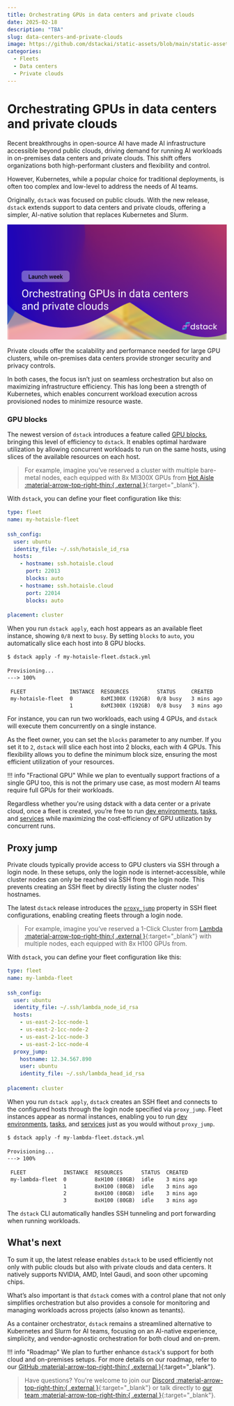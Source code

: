 ```yaml
---
title: Orchestrating GPUs in data centers and private clouds
date: 2025-02-18
description: "TBA"  
slug: data-centers-and-private-clouds
image: https://github.com/dstackai/static-assets/blob/main/static-assets/images/data-centers-and-private-clouds.png?raw=true
categories:
  - Fleets
  - Data centers
  - Private clouds
---
```


# Orchestrating GPUs in data centers and private clouds

Recent breakthroughs in open-source AI have made AI infrastructure accessible beyond public clouds, driving demand for
running AI workloads in on-premises data centers and private clouds. 
This shift offers organizations both high-performant clusters and flexibility and control.

However, Kubernetes, while a popular choice for traditional deployments, is often too complex and low-level to address
the needs of AI teams.

Originally, `dstack` was focused on public clouds. With the new release, `dstack`
extends support to data centers and private clouds, offering a simpler, AI-native solution that replaces Kubernetes and
Slurm.

<img src="https://github.com/dstackai/static-assets/blob/main/static-assets/images/data-centers-and-private-clouds.png?raw=true" width="630"/>

<!-- more -->

Private clouds offer the scalability and performance needed for large GPU clusters, while on-premises data centers
provide stronger security and privacy controls.  

In both cases, the focus isn’t just on seamless orchestration but also on maximizing infrastructure efficiency. This has
long been a strength of Kubernetes, which enables concurrent workload execution across provisioned nodes to minimize
resource waste.

### GPU blocks

The newest version of `dstack` introduces a feature called [GPU blocks](../../docs/concepts/fleets.md#ssh-blocks), bringing this level of efficiency to `dstack`. It
enables optimal hardware utilization by allowing concurrent workloads to run on the same hosts, using slices of the
available resources on each host.

> For example, imagine you’ve reserved a cluster with multiple bare-metal nodes, each equipped with 8x MI300X GPUs from
[Hot Aisle :material-arrow-top-right-thin:{ .external }](https://hotaisle.xyz/){:target="_blank"}.

With `dstack`, you can define your fleet configuration like this:

<div editor-title="my-hotaisle-fleet.dstack.yml">

```yaml
type: fleet
name: my-hotaisle-fleet

ssh_config:
  user: ubuntu
  identity_file: ~/.ssh/hotaisle_id_rsa
  hosts:
    - hostname: ssh.hotaisle.cloud
      port: 22013
      blocks: auto
    - hostname: ssh.hotaisle.cloud
      port: 22014
      blocks: auto
  
placement: cluster
```

</div>

When you run `dstack apply`, each host appears as an available fleet instance, showing `0/8` next to `busy`. By setting `blocks`
to `auto`, you automatically slice each host into 8 GPU blocks.

<div class="termy">

```shell
$ dstack apply -f my-hotaisle-fleet.dstack.yml

Provisioning...
---> 100%

 FLEET              INSTANCE  RESOURCES         STATUS     CREATED 
 my-hotaisle-fleet  0         8xMI300X (192GB)  0/8 busy   3 mins ago      
                    1         8xMI300X (192GB)  0/8 busy   3 mins ago    
```

</div>

For instance, you can run two workloads, each using 4 GPUs, and `dstack` will execute them concurrently on a single instance.

As the fleet owner, you can set the `blocks` parameter to any number. If you set it to `2`, `dstack` will slice each
host into 2 blocks, each with 4 GPUs. This flexibility allows you to define the minimum block size, ensuring the most
efficient utilization of your resources.

!!! info "Fractional GPU"
    While we plan to eventually support fractions of a single GPU too, this is not the primary use case, as most modern AI
    teams require full GPUs for their workloads.

Regardless whether you're using dstack with a data center or a private cloud, once a fleet is created, 
you’re free to run [dev environments](../../docs/concepts/dev-environments.md),
[tasks](../../docs/concepts/tasks.md), and [services](../../docs/concepts/services.md) while maximizing the
cost-efficiency of GPU utilization by concurrent runs.

## Proxy jump

Private clouds typically provide access to GPU clusters via SSH through a login node. In these setups, only the login
node is internet-accessible, while cluster nodes can only be reached via SSH from the login node. This prevents creating
an SSH fleet by directly listing the cluster nodes' hostnames.

The latest `dstack` release introduces the [`proxy_jump`](../../docs/concepts/fleets.md#proxy-jump) property in SSH fleet configurations, enabling creating fleets 
through a login node.

> For example, imagine you’ve reserved a 1-Click Cluster from
> [Lambda :material-arrow-top-right-thin:{ .external }](https://lambdalabs.com/){:target="_blank"} with multiple nodes, each equipped with 8x H100 GPUs from.

With `dstack`, you can define your fleet configuration like this:

<div editor-title="my-lambda-fleet.dstack.yml">

```yaml
type: fleet
name: my-lambda-fleet

ssh_config:
  user: ubuntu
  identity_file: ~/.ssh/lambda_node_id_rsa
  hosts:
    - us-east-2-1cc-node-1
    - us-east-2-1cc-node-2
    - us-east-2-1cc-node-3
    - us-east-2-1cc-node-4
  proxy_jump: 
    hostname: 12.34.567.890
    user: ubuntu
    identity_file: ~/.ssh/lambda_head_id_rsa

placement: cluster
```

</div>

When you run `dstack apply`, `dstack` creates an SSH fleet and connects to the configured hosts through the login node
specified via `proxy_jump`. Fleet instances appear as normal instances, enabling you to run 
[dev environments](../../docs/concepts/dev-environments.md),
[tasks](../../docs/concepts/tasks.md), and [services](../../docs/concepts/services.md)
just as you would without `proxy_jump`.

<div class="termy">

```shell
$ dstack apply -f my-lambda-fleet.dstack.yml

Provisioning...
---> 100%

 FLEET            INSTANCE  RESOURCES      STATUS  CREATED 
 my-lambda-fleet  0         8xH100 (80GB)  idle    3 mins ago      
                  1         8xH100 (80GB)  idle    3 mins ago    
                  2         8xH100 (80GB)  idle    3 mins ago    
                  3         8xH100 (80GB)  idle    3 mins ago    
```

</div>

The `dstack` CLI automatically handles SSH tunneling and port forwarding when running workloads.

## What's next

To sum it up, the latest release enables `dstack` to be used efficiently not only with public clouds but also with private
clouds and data centers. It natively supports NVIDIA, AMD, Intel Gaudi, and soon other upcoming chips.

What’s also important is that `dstack` comes with a control plane that not only simplifies orchestration but also provides
a console for monitoring and managing workloads across projects (also known as tenants). 

As a container orchestrator, `dstack` remains a streamlined alternative to Kubernetes and Slurm for AI teams, focusing on
an AI-native experience, simplicity, and vendor-agnostic orchestration for both cloud and on-prem.

!!! info "Roadmap"
    We plan to further enhance `dstack`'s support for both cloud and on-premises setups. For more details on our roadmap,
    refer to our [GitHub :material-arrow-top-right-thin:{ .external }](https://github.com/dstackai/dstack/issues/2184){:target="_blank"}.

> Have questions? You're welcome to join
> our [Discord :material-arrow-top-right-thin:{ .external }](https://discord.gg/u8SmfwPpMd){:target="_blank"} or talk
> directly to [our team :material-arrow-top-right-thin:{ .external }](https://calendly.com/dstackai/discovery-call){:target="_blank"}.
